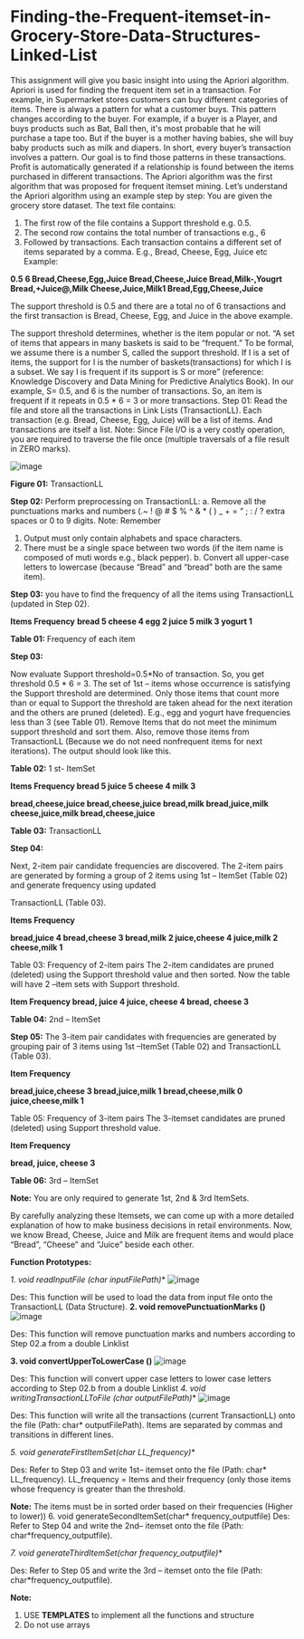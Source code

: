 # Finding-the-Frequent-itemset-in-Grocery-Store-Data-Structures-Linked-List
This assignment will give you basic insight into using the Apriori algorithm. Apriori is used for finding
the frequent item set in a transaction. For example, in Supermarket stores customers can buy
different categories of items. There is always a pattern for what a customer buys. This pattern
changes according to the buyer. For example, if a buyer is a Player, and buys products such as
Bat, Ball then, it's most probable that he will purchase a tape too. But if the buyer is a mother
having babies, she will buy baby products such as milk and diapers. In short, every buyer’s
transaction involves a pattern. Our goal is to find those patterns in these transactions. Profit is
automatically generated if a relationship is found between the items purchased in different
transactions.
The Apriori algorithm was the first algorithm that was proposed for frequent itemset mining. Let’s
understand the Apriori algorithm using an example step by step:
You are given the grocery store dataset. The text file contains:
1. The first row of the file contains a Support threshold e.g. 0.5.
2. The second row contains the total number of transactions e.g., 6
3. Followed by transactions. Each transaction contains a different set of items separated by
a comma. E.g., Bread, Cheese, Egg, Juice etc
Example:

**0.5
6
Bread,Cheese,Egg,Juice
Bread,Cheese,Juice
Bread,Milk-,Yougrt
Bread,+Juice@,Milk
Cheese,Juice,Milk1
Bread,Egg,Cheese,Juice**

The support threshold is 0.5 and there are a total no of 6 transactions and the first transaction is
Bread, Cheese, Egg, and Juice in the above example.

The support threshold determines, whether is the item popular or not.
“A set of items that appears in many baskets is said to be “frequent.” To be formal, we assume
there is a number S, called the support threshold. If I is a set of items, the support for I is the
number of baskets(transactions) for which I is a subset. We say I is frequent if its support is S or
more” (reference: Knowledge Discovery and Data Mining for Predictive Analytics Book). In our
example, S= 0.5, and 6 is the number of transactions. So, an item is frequent if it repeats in 0.5 * 6 = 3 or
more transactions.
Step 01:
Read the file and store all the transactions in Link Lists (TransactionLL). Each transaction (e.g.
Bread, Cheese, Egg, Juice) will be a list of items. And transactions are itself a list.
Note: Since File I/O is a very costly operation, you are required to traverse the file once (multiple
traversals of a file result in ZERO marks).

![image](https://github.com/awaismohammad23/Finding-the-Frequent-itemset-in-Grocery-Store-Data-Structures-Linked-List/assets/94608299/656cae8e-f2c9-480a-8534-37aa4e949e6c)

**Figure 01:** TransactionLL

**Step 02:**
Perform preprocessing on TransactionLL:
a. Remove all the punctuations marks and numbers (.~ ! @ # $ % ^ &amp; * ( ) _ + = “ ; : / ?
extra spaces or 0 to 9 digits.
Note: Remember
1) Output must only contain alphabets and space characters.
2) There must be a single space between two words (if the item name is composed of muti
words e.g., black pepper).
b. Convert all upper-case letters to lowercase (because “Bread” and “bread” both are the same
item).

**Step 03:**
you have to find the frequency of all the items using TransactionLL (updated in Step 02).

**Items Frequency**
**bread 5
cheese 4
egg 2
juice 5
milk 3
yogurt 1**

**Table 01:** Frequency of each item


**Step 03:**

Now evaluate Support threshold=0.5*No of transaction. So, you get threshold 0.5 * 6 = 3. The set
of 1st
– items whose occurrence is satisfying the Support threshold are determined. Only those
items that count more than or equal to Support the threshold are taken ahead for the next iteration
and the others are pruned (deleted). E.g., egg and yogurt have frequencies less than 3 (see Table
01). Remove Items that do not meet the minimum support threshold and sort them. Also, remove
those items from TransactionLL (Because we do not need nonfrequent items for next iterations).
The output should look like this.

**Table 02:** 1 st- ItemSet

**Items Frequency
bread 5
juice 5
cheese 4
milk 3**


**bread,cheese,juice
bread,cheese,juice
bread,milk
bread,juice,milk
cheese,juice,milk
bread,cheese,juice**

**Table 03:** TransactionLL


**Step 04:**

Next, 2-item pair candidate frequencies are discovered. The 2-item pairs are generated by forming
a group of 2 items using 1st – ItemSet (Table 02) and generate frequency using updated

TransactionLL (Table 03).

****Items Frequency****

**bread,juice 4
bread,cheese 3
bread,milk 2
juice,cheese 4
juice,milk 2
cheese,milk 1**

Table 03: Frequency of 2-item pairs
The 2-item candidates are pruned (deleted) using the Support threshold value and then sorted.
Now the table will have 2 –item sets with Support threshold.

**Item Frequency
bread, juice 4
juice, cheese 4
bread, cheese 3**

**Table 04:** 2nd – ItemSet

****Step 05:****
The 3-item pair candidates with frequencies are generated by grouping pair of 3 items using 1st –ItemSet (Table 02) and TransactionLL (Table 03).

****Item Frequency****

**bread,juice,cheese 3
bread,juice,milk 1
bread,cheese,milk 0
juice,cheese,milk 1**

Table 05: Frequency of 3-item pairs
The 3-itemset candidates are pruned (deleted) using Support threshold value.

****Item Frequency****

**bread, juice, cheese 3**

**Table 06:** 3rd – ItemSet

****Note:****
You are only required to generate 1st, 2nd & 3rd ItemSets.


By carefully analyzing these Itemsets, we can come up with a more detailed explanation of how
to make business decisions in retail environments. Now, we know Bread, Cheese, Juice and Milk
are frequent items and would place “Bread”, “Cheese” and “Juice” beside each other.

****Function Prototypes:****

**1. void readInputFile (char* inputFilePath)**
![image](https://github.com/awaismohammad23/Finding-the-Frequent-itemset-in-Grocery-Store-Data-Structures-Linked-List/assets/94608299/7033ff29-a778-4c23-b822-3cf1ed21711b)


Des: This function will be used to load the data from input file onto the TransactionLL
(Data Structure).
**2. void removePunctuationMarks ()**
![image](https://github.com/awaismohammad23/Finding-the-Frequent-itemset-in-Grocery-Store-Data-Structures-Linked-List/assets/94608299/04c66314-30c1-4f20-9d5f-441200300a64)


Des: This function will remove punctuation marks and numbers according to Step 02.a
from a double Linklist

**3. void convertUpperToLowerCase ()**
![image](https://github.com/awaismohammad23/Finding-the-Frequent-itemset-in-Grocery-Store-Data-Structures-Linked-List/assets/94608299/a5bd91ff-0144-4026-a151-b6941bcf49a1)


Des: This function will convert upper case letters to lower case letters according to Step
02.b from a double Linklist
**4. void writingTransactionLLToFile (char* outputFilePath)**
![image](https://github.com/awaismohammad23/Finding-the-Frequent-itemset-in-Grocery-Store-Data-Structures-Linked-List/assets/94608299/5d504643-4836-4ac6-912f-c46771b36d62)


Des: This function will write all the transactions (current TransactionLL) onto the file (Path:
char* outputFilePath). Items are separated by commas and transitions in different lines.

**5. void generateFirstItemSet(char* LL_frequency)**

Des: Refer to Step 03 and write 1st– itemset onto the file (Path: char* LL_frequency).
LL_frequency = Items and their frequency (only those items whose frequency is
greater than the threshold.

**Note:** The items must be in sorted order based on their frequencies (Higher to lower))
6. void generateSecondItemSet(char* frequency_outputfile)
Des: Refer to Step 04 and write the 2nd– itemset onto the file (Path: char*frequency_outputfile).

**7. void generateThirdItemSet(char* frequency_outputfile)**


Des: Refer to Step 05 and write the 3rd – itemset onto the file (Path: char*frequency_outputfile).

****Note:****

1) USE **TEMPLATES** to implement all the functions and structure
2) Do not use arrays

